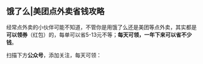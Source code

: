 ## 饿了么|美团点外卖省钱攻略

经常点外卖的小伙伴可能不知道，不管你是用饿了么还是美团等点外卖，其实都是**可以领券**（红包）的，每单可以省5-13元不等；**每天可领，一年下来可以省不少钱**。
 
扫描下方**公众号**，添加关注，每天可领：

[](a.jpg)











